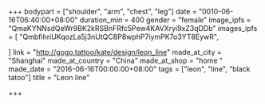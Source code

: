 +++
bodypart = ["shoulder", "arm", "chest", "leg"]
date = "0010-06-16T06:40:00+08:00"
duration_min = 400
gender = "female"
image_ipfs = "QmaKYNNsdQeWr9BK2kRSBnFRfc5Pew4KAVXryi9xZ3qDDb"
images_ipfs = [  "QmbfihriUKqozLa5j3nUtQC8P8wphP7iymPK7o3YT8EywR",
  
  ]
link = "http://gogo.tattoo/kate/design/leon_line"
made_at_city = "Shanghai"
made_at_country = "China"
made_at_shop = "home "
made_date = "2016-06-16T00:00:00+08:00"
tags = ["leon", "line", "black tatoo"]
title = "Leon line"

+++
